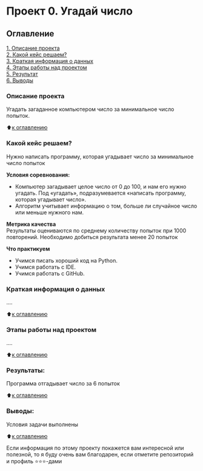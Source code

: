 # Проект 0. Угадай число

## Оглавление  
[1. Описание проекта](https://github.com/Anton-27/study_data_science/blob/main/project_0/ReadMe.md#Описание-проекта)  
[2. Какой кейс решаем?](https://github.com/Anton-27/study_data_science/blob/main/project_0/ReadMe.md#Какой-кейс-решаем)  
[3. Краткая информация о данных](.ReadMe.md#Краткая-информация-о-данных)  
[4. Этапы работы над проектом](.ReadMe.md#Этапы-работы-над-проектом)  
[5. Результат](https://github.com/Anton-27/study_data_science/blob/main/project_0/ReadMe.md#Результат)    
[6. Выводы](https://github.com/Anton-27/study_data_science/blob/main/project_0/ReadMe.md#Выводы) 

### Описание проекта    
Угадать загаданное компьютером число за минимальное число попыток.

:arrow_up:[к оглавлению](https://github.com/Anton-27/study_data_science/blob/main/project_0/ReadMe.md#Оглавление)


### Какой кейс решаем?    
Нужно написать программу, которая угадывает число за минимальное число попыток

**Условия соревнования:**  
- Компьютер загадывает целое число от 0 до 100, и нам его нужно угадать. Под «угадать», подразумевается «написать программу, которая угадывает число».
- Алгоритм учитывает информацию о том, больше ли случайное число или меньше нужного нам.

**Метрика качества**     
Результаты оцениваются по среднему количеству попыток при 1000 повторений. Необходимо добиться результата менее 20 попыток

**Что практикуем**     
- Учимся писать хороший код на Python.
- Учимся работать с IDE.
- Учимся работать с GitHub.


### Краткая информация о данных
....
  
:arrow_up:[к оглавлению](https://github.com/Anton-27/study_data_science/blob/main/project_0/ReadMe.md#Оглавление)


### Этапы работы над проектом  
....

:arrow_up:[к оглавлению](https://github.com/Anton-27/study_data_science/blob/main/project_0/ReadMe.md#Оглавление)


### Результаты:  
Программа отгадывает число за 6 попыток

:arrow_up:[к оглавлению](https://github.com/Anton-27/study_data_science/blob/main/project_0/ReadMe.md#Оглавление)


### Выводы:  
Условия задачи выполнены

:arrow_up:[к оглавлению](https://github.com/Anton-27/study_data_science/blob/main/project_0/ReadMe.md#Оглавление)


Если информация по этому проекту покажется вам интересной или полезной, то я буду очень вам благодарен, если отметите репозиторий и профиль ⭐️⭐️⭐️-дами